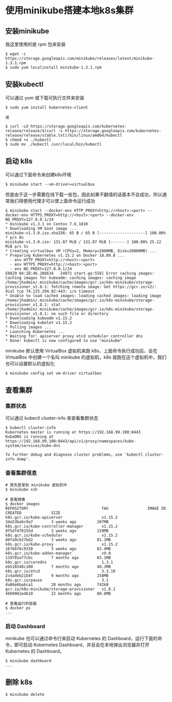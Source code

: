 # 使用minikube搭建本地k8s集群

## 安装minikube

我这里使用的是 rpm 包来安装

``` shell
$ wget -c https://storage.googleapis.com/minikube/releases/latest/minikube-1.3.1.rpm
$ sudo yum localinstall minikube-1.3.1.rpm
```

## 安装kubectl

可以通过 yum 或下载可执行文件来安装

``` shell
$ sudo yum install kubernetes-client

或

$ curl -LO https://storage.googleapis.com/kubernetes-release/release/$(curl -s https://storage.googleapis.com/kubernetes-release/release/stable.txt)/bin/linux/amd64/kubectl
$ chmod +x ./kubectl
$ sudo mv ./kubectl /usr/local/bin/kubectl
```

## 启动 k8s

可以通过下面命令来创建k8s环境

``` shell
$ minikube start --vm-driver=virtualbox
```

但是由于这一步需要在线下载一些包，因此如果不翻墙的话基本不会成功，所以通常我们得使用代理才可以使上面命令运行成功


``` shell
$ minikube start --docker-env HTTP_PROXY=http://<host>:<port> --docker-env HTTPS_PROXY=http://<host>:<port> --docker-env NO_PROXY=127.0.0.1/24
* minikube v1.3.1 on Centos 7.6.1810
* Downloading VM boot image ...
minikube-v1.3.0.iso.sha256: 65 B / 65 B [--------------------] 100.00% ? p/s 0s
minikube-v1.3.0.iso: 131.07 MiB / 131.07 MiB [-------] 100.00% 25.12 MiB p/s 5s
* Creating virtualbox VM (CPUs=2, Memory=2000MB, Disk=20000MB) ...
* Preparing Kubernetes v1.15.2 on Docker 18.09.8 ...
  - env HTTP_PROXY=http://<host>:<port>
  - env HTTPS_PROXY=http://<host>:<port>
  - env NO_PROXY=127.0.0.1/24
E0829 04:28:46.286634   24072 start.go:558] Error caching images:  Caching images for kubeadm: caching images: caching image /home/jhadmin/.minikube/cache/images/gcr.io/k8s-minikube/storage-provisioner_v1.8.1: fetching remote image: Get https://gcr.io/v2/: dial tcp 74.125.204.82:443: i/o timeout
* Unable to load cached images: loading cached images: loading image /home/jhadmin/.minikube/cache/images/gcr.io/k8s-minikube/storage-provisioner_v1.8.1: stat /home/jhadmin/.minikube/cache/images/gcr.io/k8s-minikube/storage-provisioner_v1.8.1: no such file or directory
* Downloading kubeadm v1.15.2
* Downloading kubelet v1.15.2
* Pulling images ...
* Launching Kubernetes ... 
* Waiting for: apiserver proxy etcd scheduler controller dns
* Done! kubectl is now configured to use "minikube"
```

minikube 默认使用 VirtualBox 虚拟机来跑 k8s，上面命令执行成功后，会在 VirtualBox 中创建一个名叫 minikube 的虚拟机，k8s 就跑在这个虚拟机中，我们也可以设置默认的虚拟化

``` shell
$ minikube config set vm-driver virtualbox
```

## 查看集群

### 集群状态

可以通过 kubectl cluster-info 来查看集群状态

``` shell
$ kubectl cluster-info
Kubernetes master is running at https://192.168.99.100:8443
KubeDNS is running at https://192.168.99.100:8443/api/v1/proxy/namespaces/kube-system/services/kube-dns

To further debug and diagnose cluster problems, use 'kubectl cluster-info dump'.
```

### 查看集群信息

``` shell
# 首先登录到 minikube 虚拟机中
$ minikube ssh 

# 查看镜像
$ docker images
REPOSITORY                                TAG                 IMAGE ID            CREATED             SIZE
k8s.gcr.io/kube-apiserver                 v1.15.2             34a53be6c9a7        3 weeks ago         207MB
k8s.gcr.io/kube-controller-manager        v1.15.2             9f5df470155d        3 weeks ago         159MB
k8s.gcr.io/kube-scheduler                 v1.15.2             88fa9cb27bd2        3 weeks ago         81.1MB
k8s.gcr.io/kube-proxy                     v1.15.2             167bbf6c9338        3 weeks ago         82.4MB
k8s.gcr.io/kube-addon-manager             v9.0                119701e77cbc        7 months ago        83.1MB
k8s.gcr.io/coredns                        1.3.1               eb516548c180        7 months ago        40.3MB
k8s.gcr.io/etcd                           3.3.10              2c4adeb21b4f        9 months ago        258MB
k8s.gcr.io/pause                          3.1                 da86e6ba6ca1        20 months ago       742kB
gcr.io/k8s-minikube/storage-provisioner   v1.8.1              4689081edb10        22 months ago       80.8MB

# 查看运行的容器
$ docker ps
...
```

### 启动 Dashboard

minikube 也可以通过命令行来启动 Kubernetes 的 Dashboard，运行下面的命令，即可启动 Kubernetes Dashboard，并且会在本地弹出浏览器并打开 Kubernetes 的 Dashboard。

``` shell
$ minikube dashboard
...
```

## 删除 k8s

``` shell
$ minikube delete
```
